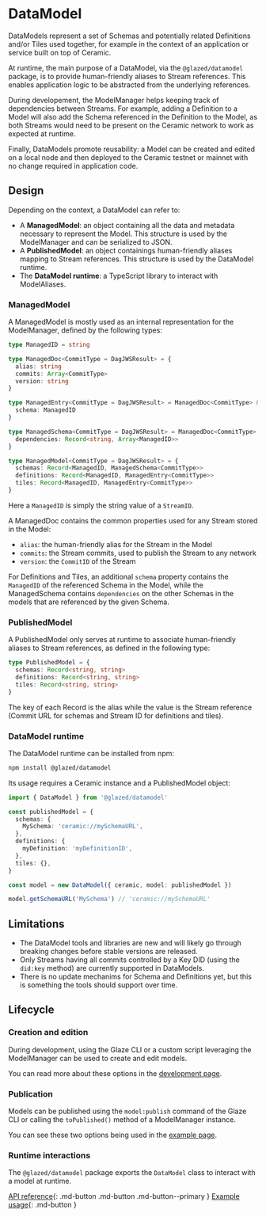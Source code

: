 # DataModel

DataModels represent a set of Schemas and potentially related Definitions and/or Tiles used together, for example in the context of an application or service built on top of Ceramic.

At runtime, the main purpose of a DataModel, via the `@glazed/datamodel` package, is to provide human-friendly aliases to Stream references. This enables application logic to be abstracted from the underlying references.

During developement, the ModelManager helps keeping track of dependencies between Streams. For example, adding a Definition to a Model will also add the Schema referenced in the Definition to the Model, as both Streams would need to be present on the Ceramic network to work as expected at runtime.

Finally, DataModels promote reusability: a Model can be created and edited on a local node and then deployed to the Ceramic testnet or mainnet with no change required in application code.

## Design

Depending on the context, a DataModel can refer to:

- A **ManagedModel**: an object containing all the data and metadata necessary to represent the Model. This structure is used by the ModelManager and can be serialized to JSON.
- A **PublishedModel**: an object containings human-friendly aliases mapping to Stream references. This structure is used by the DataModel runtime.
- The **DataModel runtime**: a TypeScript library to interact with ModelAliases.

### ManagedModel

A ManagedModel is mostly used as an internal representation for the ModelManager, defined by the following types:

```ts
type ManagedID = string

type ManagedDoc<CommitType = DagJWSResult> = {
  alias: string
  commits: Array<CommitType>
  version: string
}

type ManagedEntry<CommitType = DagJWSResult> = ManagedDoc<CommitType> & {
  schema: ManagedID
}

type ManagedSchema<CommitType = DagJWSResult> = ManagedDoc<CommitType> & {
  dependencies: Record<string, Array<ManagedID>>
}

type ManagedModel<CommitType = DagJWSResult> = {
  schemas: Record<ManagedID, ManagedSchema<CommitType>>
  definitions: Record<ManagedID, ManagedEntry<CommitType>>
  tiles: Record<ManagedID, ManagedEntry<CommitType>>
}
```

Here a `ManagedID` is simply the string value of a `StreamID`.

A ManagedDoc contains the common properties used for any Stream stored in the Model:

- `alias`: the human-friendly alias for the Stream in the Model
- `commits`: the Stream commits, used to publish the Stream to any network
- `version`: the `CommitID` of the Stream

For Definitions and Tiles, an additional `schema` property contains the `ManagedID` of the referenced Schema in the Model, while the ManagedSchema contains `dependencies` on the other Schemas in the models that are referenced by the given Schema.

### PublishedModel

A PublishedModel only serves at runtime to associate human-friendly aliases to Stream references, as defined in the following type:

```ts
type PublishedModel = {
  schemas: Record<string, string>
  definitions: Record<string, string>
  tiles: Record<string, string>
}
```

The key of each Record is the alias while the value is the Stream reference (Commit URL for schemas and Stream ID for definitions and tiles).

### DataModel runtime

The DataModel runtime can be installed from npm:

```sh
npm install @glazed/datamodel
```

Its usage requires a Ceramic instance and a PublishedModel object:

```ts
import { DataModel } from '@glazed/datamodel'

const publishedModel = {
  schemas: {
    MySchema: 'ceramic://mySchemaURL',
  },
  definitions: {
    myDefinition: 'myDefinitionID',
  },
  tiles: {},
}

const model = new DataModel({ ceramic, model: publishedModel })

model.getSchemaURL('MySchema') // 'ceramic://mySchemaURL'
```

## Limitations

- The DataModel tools and libraries are new and will likely go through breaking changes before stable versions are released.
- Only Streams having all commits controlled by a Key DID (using the `did:key` method) are currently supported in DataModels.
- There is no update mechanims for Schema and Definitions yet, but this is something the tools should support over time.

## Lifecycle

### Creation and edition

During development, using the Glaze CLI or a custom script leveraging the ModelManager can be used to create and edit models.

You can read more about these options in the [development page](development.md).

### Publication

Models can be published using the `model:publish` command of the Glaze CLI or calling the `toPublished()` method of a ModelManager instance.

You can see these two options being used in the [example page](example.md#4-deployment-for-runtime).

### Runtime interactions

The `@glazed/datamodel` package exports the `DataModel` class to interact with a model at runtime.

[API reference](../../reference/glaze/classes/datamodel.DataModel.md){: .md-button .md-button .md-button--primary } [Example usage](example.md#5-runtime-usage){: .md-button }
